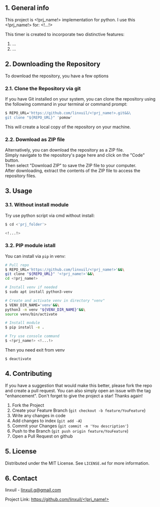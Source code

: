 ## 1. General info
This project is <!prj_name!> implementation for python.
I use this <!prj_name!> for:
<!...!>

This timer is created to incorporate two distinctive features:
1. ...
2. ...

## 2. Downloading the Repository
To download the repository, you have a few options

### 2.1. Clone the Repository via git
If you have Git installed on your system, you can clone the repository using\
the following command in your terminal or command prompt:
```bash
$ REPO_URL='https://github.com/linxuil/<!prj_name!>.git&&\
git clone "${REPO_URL}" 'pomow'
```
This will create a local copy of the repository on your machine.

### 2.2. Download as ZIP file
Alternatively, you can download the repository as a ZIP file.\
Simply navigate to the repository's page here and click on the "Code" button.\
Then select "Download ZIP" to save the ZIP file to your computer.\
After downloading, extract the contents of the ZIP file to access the repository files.

## 3. Usage
### 3.1. Without install module
Try use python script via cmd without install:
```bash
$ cd <'prj_folder'>

<!...!>
```
### 3.2. PIP module istall
You can install via `pip` in venv:
```bash
# Pull repo
$ REPO_URL='https://github.com/linxuil/<!prj_name!>'&&\
git clone "${REPO_URL}" '<!prj_name!>'&&\
cd <!prj_name!>

# Install venv if needed
$ sudo apt install python3-venv

# Create and activate venv in directory "venv"
$ VENV_DIR_NAME='venv'&&\
python3 -m venv "${VENV_DIR_NAME}"&&\
source venv/bin/activate

# Install module
$ pip install -e .

# Try use console command
$ <!prj_name!> <!...!>
```
Then you need exit from venv
```
$ deactivate
```

<!-- CONTRIBUTING -->
## 4. Contributing

If you have a suggestion that would make this better, please fork the repo and create a pull request. You can also simply open an issue with the tag "enhancement".
Don't forget to give the project a star! Thanks again!

1. Fork the Project
2. Create your Feature Branch (`git checkout -b feature/YouFeature`)
3. Write any changes in code
4. Add changes to index (`git add -A`)
5. Commit your Changes (`git commit -m 'You description'`)
6. Push to the Branch (`git push origin feature/YouFeature`)
7. Open a Pull Request on github

## 5. License

Distributed under the MIT License. See `LICENSE.md` for more information.

## 6. Contact

linxuil - linxuil.g@gmail.com

Project Link: [https://github.com/linxuil/<!prj_name!>](https://github.com/linxuil/<!prj_name!>)
